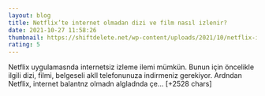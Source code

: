 ```yaml
--- 
layout: blog
title: Netflix’te internet olmadan dizi ve film nasıl izlenir?
date: 2021-10-27 11:58:26
thumbnail: https://shiftdelete.net/wp-content/uploads/2021/10/netflix-internetsiz-dizi-film-belgesel-izleme.jpg
rating: 5
---
```

Netflix uygulamasnda internetsiz izleme ilemi mümkün. Bunun için öncelikle ilgili dizi, filmi, belgeseli akll telefonunuza indirmeniz gerekiyor. Ardndan Netflix, internet balantnz olmadn algladnda çe… [+2528 chars]